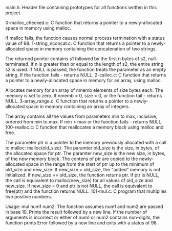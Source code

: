 main.h: Header file containing prototypes for all functions written in this project

0-malloc_checked.c: C function that returns a pointer to a newly-allocated space in memory using malloc.

If malloc fails, the function causes normal process termination with a status value of 98.
1-string_nconcat.c: C function that returns a pointer to a newly-allocated space in memory containing the concatenation of two strings.

The returned pointer contains s1 followed by the first n bytes of s2, null-terminated.
If n is greater than or equal to the length of s2, the entire string s2 is used.
If NULL is passed, the function treats the parameter as an empty string.
If the function fails - returns NULL.
2-calloc.c: C function that returns a pointer to a newly-allocated space in memory for an array, using malloc.

Allocates memory for an array of nmemb elements of size bytes each.
The memory is set to zero.
If nmemb = 0, size = 0, or the function fail - returns NULL.
3-array_range.c: C function that returns a pointer to a newly-allocated space in memory containing an array of integers.

The array contains all the values from parameters min to max, inclusive, ordered from min to max.
If min > max or the function fails - returns NULL.
100-realloc.c: C function that reallocates a memory block using malloc and free.

The parameter ptr is a pointer to the memory previously allocated with a call to malloc: malloc(old_size).
The paramter old_size is the size, in bytes, of the allocated space for ptr.
The paramter new_size is the new size, in bytes, of the new memory block.
The contens of ptr are copied to the newly-allocated space in the range from the start of ptr up to the minimum of old_size and new_size.
If new_size > old_size, the "added" memory is not initialized.
If new_size == old_size, the function returns ptr.
If ptr is NULL, the call is equivalent to malloc(new_size) for all values of old_size and new_size.
If new_size = 0 and ptr is not NULL, the call is equivalent to free(ptr) and the function returns NULL.
101-mul.c: C program that multiplies two positive numbers.

Usage: mul num1 num2.
The function assumes num1 and num2 are passed in base 10.
Prints the result followed by a new line.
If the number of arguments is incorrect or either of num1 or num2 contains non-digits, the function prints Error followed by a new line and exits with a status of 98.
